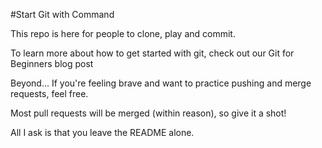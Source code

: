 #Start Git with Command

This repo is here for people to clone, play and commit.

To learn more about how to get started with git, check out our Git for Beginners blog post

Beyond...
If you're feeling brave and want to practice pushing and merge requests, feel free.

Most pull requests will be merged (within reason), so give it a shot!

All I ask is that you leave the README alone.
